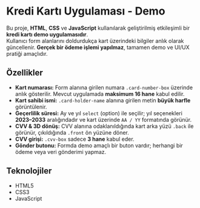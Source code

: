 # Kredi Kartı Uygulaması - Demo

Bu proje, **HTML**, **CSS** ve **JavaScript** kullanılarak geliştirilmiş etkileşimli bir **kredi kartı demo uygulamasıdır**.  
Kullanıcı form alanlarını doldurdukça kart üzerindeki bilgiler anlık olarak güncellenir. **Gerçek bir ödeme işlemi yapılmaz**, tamamen demo ve UI/UX pratiği amaçlıdır.

## Özellikler

- **Kart numarası:** Form alanına girilen numara `.card-number-box` üzerinde anlık gösterilir. Mevcut uygulamada **maksimum 16 hane** kabul edilir.  
- **Kart sahibi ismi:** `.card-holder-name` alanına girilen metin **büyük harfle** görüntülenir.  
- **Geçerlilik süresi:** Ay ve yıl `select` (option) ile seçilir; yıl seçenekleri **2023–2033** aralığındadır ve kart üzerinde `AA / YY` formatında görünür.  
- **CVV & 3D dönüş:** CVV alanına odaklanıldığında kart arka yüzü `.back` ile görünür, çıkıldığında `.front` ön yüzüne döner.  
- **CVV girişi:** `.cvv-box` sadece **3 hane** kabul eder.  
- **Gönder butonu:** Formda demo amaçlı bir buton vardır; herhangi bir ödeme veya veri gönderimi yapmaz.

## Teknolojiler
- HTML5
- CSS3
- JavaScript

